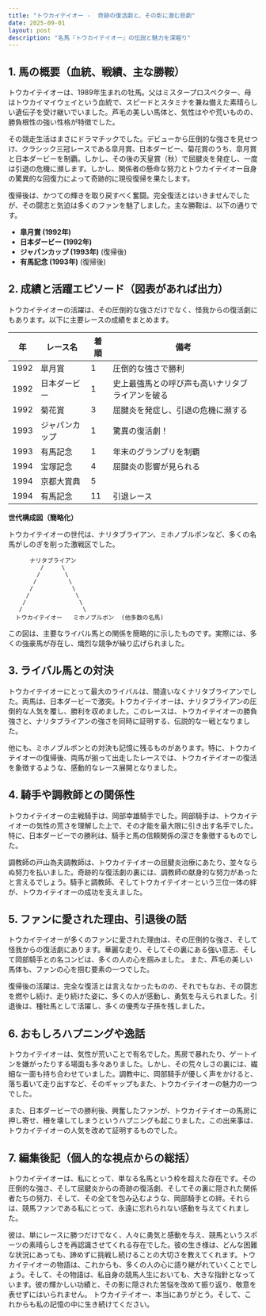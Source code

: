 ```yaml
---
title: "トウカイテイオー -  奇跡の復活劇と、その影に潜む悲劇"
date: 2025-09-01
layout: post
description: "名馬『トウカイテイオー』の伝説と魅力を深堀り"
---
```


## 1. 馬の概要（血統、戦績、主な勝鞍）

トウカイテイオーは、1989年生まれの牡馬。父はミスタープロスペクター、母はトウカイマイウェイという血統で、スピードとスタミナを兼ね備えた素晴らしい遺伝子を受け継いでいました。芦毛の美しい馬体と、気性はやや荒いものの、勝負根性の強い性格が特徴でした。

その競走生活はまさにドラマチックでした。デビューから圧倒的な強さを見せつけ、クラシック三冠レースである皐月賞、日本ダービー、菊花賞のうち、皐月賞と日本ダービーを制覇。しかし、その後の天皇賞（秋）で屈腱炎を発症し、一度は引退の危機に瀕します。しかし、関係者の懸命な努力とトウカイテイオー自身の驚異的な回復力によって奇跡的に現役復帰を果たします。

復帰後は、かつての輝きを取り戻すべく奮闘。完全復活とはいきませんでしたが、その闘志と気迫は多くのファンを魅了しました。主な勝鞍は、以下の通りです。

* **皐月賞 (1992年)**
* **日本ダービー (1992年)**
* **ジャパンカップ (1993年)**  (復帰後)
* **有馬記念 (1993年)** (復帰後)


## 2. 成績と活躍エピソード（図表があれば出力）

トウカイテイオーの活躍は、その圧倒的な強さだけでなく、怪我からの復活劇にもあります。以下に主要レースの成績をまとめます。


| 年 | レース名       | 着順 | 備考                                      |
|---|----------------|-----|-------------------------------------------|
| 1992 | 皐月賞         | 1   | 圧倒的な強さで勝利                        |
| 1992 | 日本ダービー     | 1   | 史上最強馬との呼び声も高いナリタブライアンを破る |
| 1992 | 菊花賞         | 3   | 屈腱炎を発症し、引退の危機に瀕する           |
| 1993 | ジャパンカップ   | 1   | 驚異の復活劇！                         |
| 1993 | 有馬記念       | 1   | 年末のグランプリを制覇                     |
| 1994 | 宝塚記念       | 4   | 屈腱炎の影響が見られる                  |
| 1994 | 京都大賞典     | 5   |                                           |
| 1994 | 有馬記念       | 11  | 引退レース                               |


**世代構成図（簡略化）**

トウカイテイオーの世代は、ナリタブライアン、ミホノブルボンなど、多くの名馬がしのぎを削った激戦区でした。

```
      ナリタブライアン
         /     \
        /       \
       /         \
      /           \
     /             \
    /               \
   /                 \
  トウカイテイオー   ミホノブルボン  (他多数の名馬)
```

この図は、主要なライバル馬との関係を簡略的に示したものです。実際には、多くの強豪馬が存在し、熾烈な競争が繰り広げられました。


## 3. ライバル馬との対決

トウカイテイオーにとって最大のライバルは、間違いなくナリタブライアンでした。両馬は、日本ダービーで激突。トウカイテイオーは、ナリタブライアンの圧倒的な人気を覆し、勝利を収めました。このレースは、トウカイテイオーの勝負強さと、ナリタブライアンの強さを同時に証明する、伝説的な一戦となりました。

他にも、ミホノブルボンとの対決も記憶に残るものがあります。特に、トウカイテイオーの復帰後、両馬が揃って出走したレースでは、トウカイテイオーの復活を象徴するような、感動的なレース展開となりました。


## 4. 騎手や調教師との関係性

トウカイテイオーの主戦騎手は、岡部幸雄騎手でした。岡部騎手は、トウカイテイオーの気性の荒さを理解した上で、その才能を最大限に引き出す名手でした。特に、日本ダービーでの勝利は、騎手と馬の信頼関係の深さを象徴するものでした。

調教師の戸山為夫調教師は、トウカイテイオーの屈腱炎治療にあたり、並々ならぬ努力を払いました。奇跡的な復活劇の裏には、調教師の献身的な努力があったと言えるでしょう。騎手と調教師、そしてトウカイテイオーという三位一体の絆が、トウカイテイオーの成功を支えました。


## 5. ファンに愛された理由、引退後の話

トウカイテイオーが多くのファンに愛された理由は、その圧倒的な強さ、そして怪我からの復活劇にあります。華麗な走り、そしてその裏にある強い意志、そして岡部騎手との名コンビは、多くの人の心を掴みました。  また、芦毛の美しい馬体も、ファンの心を掴む要素の一つでした。

復帰後の活躍は、完全な復活とは言えなかったものの、それでもなお、その闘志を燃やし続け、走り続けた姿に、多くの人が感動し、勇気を与えられました。引退後は、種牡馬として活躍し、多くの優秀な子孫を残しました。


## 6. おもしろハプニングや逸話

トウカイテイオーは、気性が荒いことで有名でした。馬房で暴れたり、ゲートインを嫌がったりする場面も多々ありました。しかし、その荒々しさの裏には、繊細な一面も持ち合わせていました。調教中に、岡部騎手が優しく声をかけると、落ち着いて走り出すなど、そのギャップもまた、トウカイテイオーの魅力の一つでした。

また、日本ダービーでの勝利後、興奮したファンが、トウカイテイオーの馬房に押し寄せ、柵を壊してしまうというハプニングも起こりました。この出来事は、トウカイテイオーの人気を改めて証明するものでした。


## 7. 編集後記（個人的な視点からの総括）

トウカイテイオーは、私にとって、単なる名馬という枠を超えた存在です。その圧倒的な強さ、そして屈腱炎からの奇跡の復活劇、そしてその裏に隠された関係者たちの努力、そして、その全てを包み込むような、岡部騎手との絆。それらは、競馬ファンである私にとって、永遠に忘れられない感動を与えてくれました。

彼は、単にレースに勝つだけでなく、人々に勇気と感動を与え、競馬というスポーツの素晴らしさを再認識させてくれる存在でした。彼の生き様は、どんな困難な状況にあっても、諦めずに挑戦し続けることの大切さを教えてくれます。トウカイテイオーの物語は、これからも、多くの人の心に語り継がれていくことでしょう。そして、その物語は、私自身の競馬人生においても、大きな指針となっています。彼の輝かしい功績と、その影に隠された苦悩を改めて振り返り、敬意を表せずにはいられません。  トウカイテイオー、本当にありがとう。そして、これからも私の記憶の中に生き続けてください。
